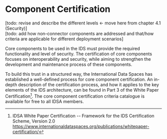 # Component Certification

[todo: revise and describe the different levels <- move here from chapter 4.1 (Security)]  
[todo: add how non-connector components are addressed and that/how criteria are applicable for different deployment scenarios]

Core components to be used in the IDS must provide the required
functionality and level of security. The certification of core
components focuses on interoperability and security, while aiming to
strengthen the development and maintenance process of these components.

To build this trust in a structured way, the International Data Spaces
has established a well-defined process for core component certification.
An in-depth description of the certification process, and how it applies
to the key elements of the IDS architecture, can be found in Part 3 of
the White Paper Certification[^5]. The core component certification
criteria catalogue is available for free to all IDSA members.

[^5]: IDSA White Paper Certification -- Framework for the IDS
    Certification Scheme, Version 2.0
    https://www.internationaldataspaces.org/publications/whitepaper-certification/

